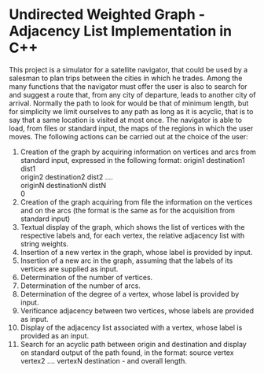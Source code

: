 # Undirected Weighted Graph - Adjacency List Implementation in C++
This project is a simulator for a satellite navigator, that could be used by a salesman to plan trips between the cities in which he trades. Among the many functions that the navigator must offer the user is also to search for and suggest a route that, from any city of departure, leads to another city of arrival. Normally the path to look for would be that of minimum length, but for simplicity we limit ourselves to any path as long as it is acyclic, that is to say that a same location is visited at most once. 
The navigator is able to load, from files or standard input, the maps of the regions in which the user moves. The following actions can be carried out at the choice of the user: 
1. Creation of the graph by acquiring information on vertices and arcs from standard input, expressed in the following format: 
  origin1 destination1 dist1  
  origin2 destination2 dist2 ....  
  originN destinationN distN  
  0 
2. Creation of the graph acquiring from file the information on the vertices and on the arcs (the format is the same as for the acquisition from standard input) 
3. Textual display of the graph, which shows the list of vertices with the respective labels and, for each vertex, the relative adjacency list with string weights. 
4. Insertion of a new vertex in the graph, whose label is provided by input. 
5. Insertion of a new arc in the graph, assuming that the labels of its vertices are supplied as input. 
6. Determination of the number of vertices. 
7. Determination of the number of arcs. 
8. Determination of the degree of a vertex, whose label is provided by input.
9. Verificance adjacency between two vertices, whose labels are provided as input. 
10. Display of the adjacency list associated with a vertex, whose label is provided as an input. 
11. Search for an acyclic path between origin and destination and display on standard output of the path found, in the format: 
  source vertex vertex2 .... vertexN destination - and overall length.
